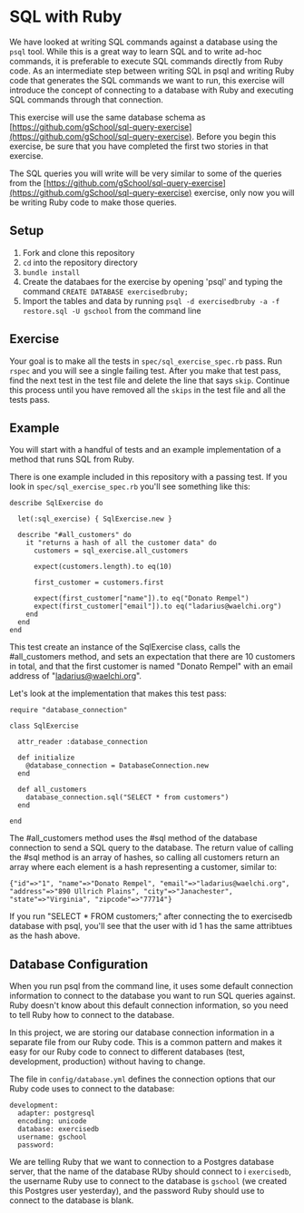 # SQL with Ruby

We have looked at writing SQL commands against a database using the `psql` tool.
While this is a great way to learn SQL and to write ad-hoc commands, it is
preferable to execute SQL commands directly from Ruby code. As an intermediate
step between writing SQL in psql and writing Ruby code that generates the SQL
commands we want to run, this exercise will introduce the concept of connecting
to a database with Ruby and executing SQL commands through that connection.

This exercise will use the same database schema as [https://github.com/gSchool/sql-query-exercise](https://github.com/gSchool/sql-query-exercise).
Before you begin this exercise, be sure that you have completed the first two
stories in that exercise.

The SQL queries you will write will be very similar to some of the queries from
the [https://github.com/gSchool/sql-query-exercise](https://github.com/gSchool/sql-query-exercise)
exercise, only now you will be writing Ruby code to make those queries.

## Setup

1. Fork and clone this repository
1. `cd` into the repository directory
1. `bundle install`
1. Create the databaes for the exercise by opening 'psql' and typing the command `CREATE DATABASE exercisedbruby;`
1. Import the tables and data by running `psql -d exercisedbruby -a -f restore.sql -U gschool` from the command line

## Exercise

Your goal is to make all the tests in `spec/sql_exercise_spec.rb` pass. Run `rspec`
and you will see a single failing test. After you make that test pass, find the next
test in the test file and delete the line that says `skip`. Continue this process
until you have removed all the `skips` in the test file and all the tests pass.

## Example

You will start with a handful of tests and an example implementation of a method
that runs SQL from Ruby.

There is one example included in this repository with a passing test. If you look in
`spec/sql_exercise_spec.rb` you'll see something like this:

    describe SqlExercise do

      let(:sql_exercise) { SqlExercise.new }

      describe "#all_customers" do
        it "returns a hash of all the customer data" do
          customers = sql_exercise.all_customers

          expect(customers.length).to eq(10)

          first_customer = customers.first

          expect(first_customer["name"]).to eq("Donato Rempel")
          expect(first_customer["email"]).to eq("ladarius@waelchi.org")
        end
      end
    end

This test create an instance of the SqlExercise class, calls the #all_customers
method, and sets an expectation that there are 10 customers in total, and that
the first customer is named "Donato Rempel" with an email address of
"ladarius@waelchi.org".

Let's look at the implementation that makes this test pass:

    require "database_connection"

    class SqlExercise

      attr_reader :database_connection

      def initialize
        @database_connection = DatabaseConnection.new
      end

      def all_customers
        database_connection.sql("SELECT * from customers")
      end

    end

The #all_customers method uses the #sql method of the database connection to
send a SQL query to the database. The return value of calling the #sql method
is an array of hashes, so calling all customers return an array where each
element is a hash representing a customer, similar to:

    {"id"=>"1", "name"=>"Donato Rempel", "email"=>"ladarius@waelchi.org", "address"=>"890 Ullrich Plains", "city"=>"Janachester", "state"=>"Virginia", "zipcode"=>"77714"}

If you run "SELECT * FROM customers;" after connecting the to exercisedb database with psql, you'll
see that the user with id 1 has the same attribtues as the hash above.

## Database Configuration

When you run psql from the command line, it uses some default connection information
to connect to the database you want to run SQL queries against. Ruby doesn't
know about this default connection information, so you need to tell Ruby how to
connect to the database.

In this project, we are storing our database connection information in a separate
file from our Ruby code. This is a common pattern and makes it easy for our Ruby
code to connect to different databases (test, development, production) without
having to change.

The file in `config/database.yml` defines the connection options that our Ruby code
uses to connect to the database:

    development:
      adapter: postgresql
      encoding: unicode
      database: exercisedb
      username: gschool
      password:

We are telling Ruby that we want to connection to a Postgres database server, that
the name of the database RUby should connect to i `exercisedb`, the username Ruby
use to connect to the database is `gschool` (we created this Postgres user yesterday),
and the password Ruby should use to connect to the database is blank.

